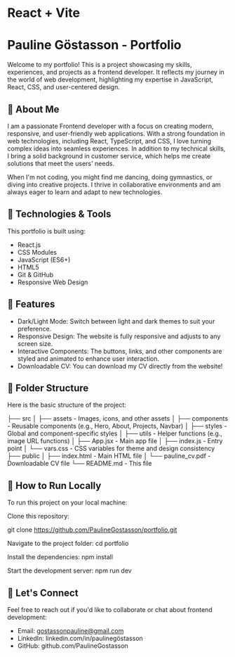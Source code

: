 # React + Vite

# Pauline Göstasson - Portfolio

Welcome to my portfolio! This is a project showcasing my skills, experiences, and projects as a frontend developer. It reflects my journey in the world of web development, highlighting my expertise in JavaScript, React, CSS, and user-centered design.

## 💼 About Me
I am a passionate Frontend developer with a focus on creating modern, responsive, and user-friendly web applications. With a strong foundation in web technologies, including React, TypeScript, and CSS, I love turning complex ideas into seamless experiences. In addition to my technical skills, I bring a solid background in customer service, which helps me create solutions that meet the users' needs.

When I'm not coding, you might find me dancing, doing gymnastics, or diving into creative projects. I thrive in collaborative environments and am always eager to learn and adapt to new technologies.

## 🚀 Technologies & Tools
This portfolio is built using:

- React.js
- CSS Modules
- JavaScript (ES6+)
- HTML5
- Git & GitHub
- Responsive Web Design

## 🌟 Features

* Dark/Light Mode: Switch between light and dark themes to suit your preference.
* Responsive Design: The website is fully responsive and adjusts to any screen size.
* Interactive Components: The buttons, links, and other components are styled and animated to enhance user interaction.
* Downloadable CV: You can download my CV directly from the website!

## 📂 Folder Structure
Here is the basic structure of the project:

├── src
│   ├── assets             - Images, icons, and other assets
│   ├── components         - Reusable components (e.g., Hero, About, Projects, Navbar)
│   ├── styles             - Global and component-specific styles
│   ├── utils              - Helper functions (e.g., image URL functions)
│   ├── App.jsx            - Main app file
│   ├── index.js           - Entry point
│   └── vars.css           - CSS variables for theme and design consistency
├── public
│   ├── index.html         - Main HTML file
│   └── pauline_cv.pdf     - Downloadable CV file
└── README.md              - This file

## 📄 How to Run Locally
To run this project on your local machine:

Clone this repository:

git clone https://github.com/PaulineGostasson/portfolio.git

Navigate to the project folder:
cd portfolio

Install the dependencies:
npm install

Start the development server:
npm run dev

## 🔗 Let's Connect
Feel free to reach out if you'd like to collaborate or chat about frontend development:

* Email: gostassonpauline@gmail.com
* LinkedIn: linkedin.com/in/paulinegöstasson
* GitHub: github.com/PaulineGostasson
